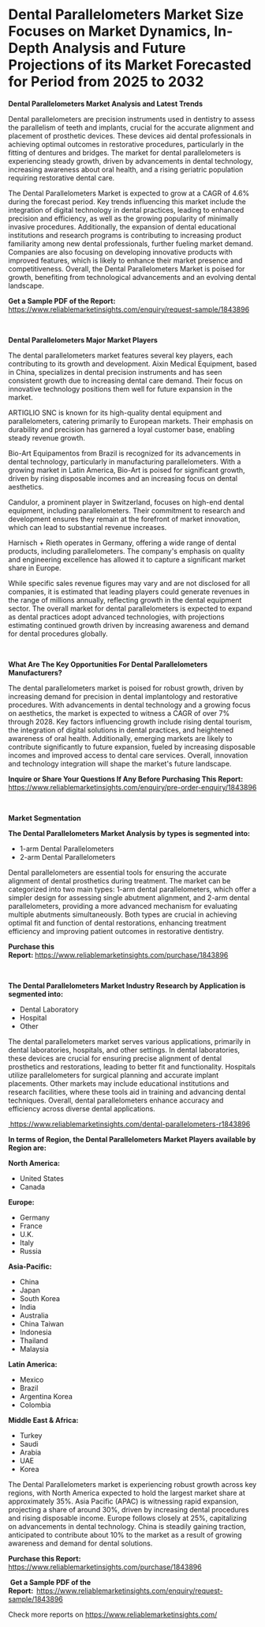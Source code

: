<p><h1>Dental Parallelometers Market Size Focuses on Market Dynamics, In-Depth Analysis and Future Projections of its Market Forecasted for Period from 2025 to 2032</h1></p><p><strong>Dental Parallelometers Market Analysis and Latest Trends</strong></p>
<p><p>Dental parallelometers are precision instruments used in dentistry to assess the parallelism of teeth and implants, crucial for the accurate alignment and placement of prosthetic devices. These devices aid dental professionals in achieving optimal outcomes in restorative procedures, particularly in the fitting of dentures and bridges. The market for dental parallelometers is experiencing steady growth, driven by advancements in dental technology, increasing awareness about oral health, and a rising geriatric population requiring restorative dental care.</p><p>The Dental Parallelometers Market is expected to grow at a CAGR of 4.6% during the forecast period. Key trends influencing this market include the integration of digital technology in dental practices, leading to enhanced precision and efficiency, as well as the growing popularity of minimally invasive procedures. Additionally, the expansion of dental educational institutions and research programs is contributing to increasing product familiarity among new dental professionals, further fueling market demand. Companies are also focusing on developing innovative products with improved features, which is likely to enhance their market presence and competitiveness. Overall, the Dental Parallelometers Market is poised for growth, benefiting from technological advancements and an evolving dental landscape.</p></p>
<p><strong>Get a Sample PDF of the Report:&nbsp;</strong> <a href="https://www.reliablemarketinsights.com/enquiry/request-sample/1843896?utm_campaign=2441&utm_medium=2&utm_source=Github&utm_content=ia&utm_term=05032025&utm_id=dental-parallelometers">https://www.reliablemarketinsights.com/enquiry/request-sample/1843896</a></p>
<p>&nbsp;</p>
<p><strong>Dental Parallelometers Major Market Players</strong></p>
<p><p>The dental parallelometers market features several key players, each contributing to its growth and development. Aixin Medical Equipment, based in China, specializes in dental precision instruments and has seen consistent growth due to increasing dental care demand. Their focus on innovative technology positions them well for future expansion in the market.</p><p>ARTIGLIO SNC is known for its high-quality dental equipment and parallelometers, catering primarily to European markets. Their emphasis on durability and precision has garnered a loyal customer base, enabling steady revenue growth. </p><p>Bio-Art Equipamentos from Brazil is recognized for its advancements in dental technology, particularly in manufacturing parallelometers. With a growing market in Latin America, Bio-Art is poised for significant growth, driven by rising disposable incomes and an increasing focus on dental aesthetics.</p><p>Candulor, a prominent player in Switzerland, focuses on high-end dental equipment, including parallelometers. Their commitment to research and development ensures they remain at the forefront of market innovation, which can lead to substantial revenue increases.</p><p>Harnisch + Rieth operates in Germany, offering a wide range of dental products, including parallelometers. The company's emphasis on quality and engineering excellence has allowed it to capture a significant market share in Europe. </p><p>While specific sales revenue figures may vary and are not disclosed for all companies, it is estimated that leading players could generate revenues in the range of millions annually, reflecting growth in the dental equipment sector. The overall market for dental parallelometers is expected to expand as dental practices adopt advanced technologies, with projections estimating continued growth driven by increasing awareness and demand for dental procedures globally.</p></p>
<p>&nbsp;</p>
<p><strong>What Are The Key Opportunities For Dental Parallelometers Manufacturers?</strong></p>
<p><p>The dental parallelometers market is poised for robust growth, driven by increasing demand for precision in dental implantology and restorative procedures. With advancements in dental technology and a growing focus on aesthetics, the market is expected to witness a CAGR of over 7% through 2028. Key factors influencing growth include rising dental tourism, the integration of digital solutions in dental practices, and heightened awareness of oral health. Additionally, emerging markets are likely to contribute significantly to future expansion, fueled by increasing disposable incomes and improved access to dental care services. Overall, innovation and technology integration will shape the market's future landscape.</p></p>
<p><strong>Inquire or Share Your Questions If Any Before Purchasing This Report:</strong> <a href="https://www.reliablemarketinsights.com/enquiry/pre-order-enquiry/1843896?utm_campaign=2441&utm_medium=2&utm_source=Github&utm_content=ia&utm_term=05032025&utm_id=dental-parallelometers">https://www.reliablemarketinsights.com/enquiry/pre-order-enquiry/1843896</a></p>
<p>&nbsp;</p>
<p><strong>Market Segmentation</strong></p>
<p><strong>The Dental Parallelometers Market Analysis by types is segmented into:</strong></p>
<p><ul><li>1-arm Dental Parallelometers</li><li>2-arm Dental Parallelometers</li></ul></p>
<p><p>Dental parallelometers are essential tools for ensuring the accurate alignment of dental prosthetics during treatment. The market can be categorized into two main types: 1-arm dental parallelometers, which offer a simpler design for assessing single abutment alignment, and 2-arm dental parallelometers, providing a more advanced mechanism for evaluating multiple abutments simultaneously. Both types are crucial in achieving optimal fit and function of dental restorations, enhancing treatment efficiency and improving patient outcomes in restorative dentistry.</p></p>
<p><strong>Purchase this Report:&nbsp;</strong><a href="https://www.reliablemarketinsights.com/purchase/1843896?utm_campaign=2441&utm_medium=2&utm_source=Github&utm_content=ia&utm_term=05032025&utm_id=dental-parallelometers">https://www.reliablemarketinsights.com/purchase/1843896</a></p>
<p>&nbsp;</p>
<p><strong>The Dental Parallelometers Market Industry Research by Application is segmented into:</strong></p>
<p><ul><li>Dental Laboratory</li><li>Hospital</li><li>Other</li></ul></p>
<p><p>The dental parallelometers market serves various applications, primarily in dental laboratories, hospitals, and other settings. In dental laboratories, these devices are crucial for ensuring precise alignment of dental prosthetics and restorations, leading to better fit and functionality. Hospitals utilize parallelometers for surgical planning and accurate implant placements. Other markets may include educational institutions and research facilities, where these tools aid in training and advancing dental techniques. Overall, dental parallelometers enhance accuracy and efficiency across diverse dental applications.</p></p>
<p><a href="https://www.reliablemarketinsights.com/dental-parallelometers-r1843896?utm_campaign=2441&utm_medium=2&utm_source=Github&utm_content=ia&utm_term=05032025&utm_id=dental-parallelometers">&nbsp;https://www.reliablemarketinsights.com/dental-parallelometers-r1843896</a></p>
<p><strong>In terms of Region, the Dental Parallelometers Market Players available by Region are:</strong></p>
<p>
    <p> <strong> North America: </strong>
        <ul>
            <li>United States</li>
            <li>Canada</li>
        </ul>
        </p> 
    <p> <strong> Europe: </strong>
        <ul>
            <li>Germany</li>
            <li>France</li>
            <li>U.K.</li>
            <li>Italy</li>
            <li>Russia</li>
        </ul>
        </p> 
    <p> <strong> Asia-Pacific: </strong>
        <ul>
            <li>China</li>
            <li>Japan</li>
            <li>South Korea</li>
            <li>India</li>
            <li>Australia</li>
            <li>China Taiwan</li>
            <li>Indonesia</li>
            <li>Thailand</li>
            <li>Malaysia</li>
        </ul>
        </p> 
    <p> <strong> Latin America: </strong>
        <ul>
            <li>Mexico</li>
            <li>Brazil</li>
            <li>Argentina Korea</li>
            <li>Colombia</li>
        </ul>
        </p> 
    <p> <strong> Middle East & Africa: </strong>
        <ul>
            <li>Turkey</li>
            <li>Saudi</li>
            <li>Arabia</li>
            <li>UAE</li>
            <li>Korea</li>
        </ul>
    </p>
    </p>
<p><p>The Dental Parallelometers market is experiencing robust growth across key regions, with North America expected to hold the largest market share at approximately 35%. Asia Pacific (APAC) is witnessing rapid expansion, projecting a share of around 30%, driven by increasing dental procedures and rising disposable income. Europe follows closely at 25%, capitalizing on advancements in dental technology. China is steadily gaining traction, anticipated to contribute about 10% to the market as a result of growing awareness and demand for dental solutions.</p></p>
<p><strong>Purchase this Report: </strong><a href="https://www.reliablemarketinsights.com/purchase/1843896?utm_campaign=2441&utm_medium=2&utm_source=Github&utm_content=ia&utm_term=05032025&utm_id=dental-parallelometers">https://www.reliablemarketinsights.com/purchase/1843896</a></p>
<p>&nbsp;<strong>Get a Sample PDF of the Report:&nbsp;&nbsp;</strong><a href="https://www.reliablemarketinsights.com/enquiry/request-sample/1843896?utm_campaign=2441&utm_medium=2&utm_source=Github&utm_content=ia&utm_term=05032025&utm_id=dental-parallelometers">https://www.reliablemarketinsights.com/enquiry/request-sample/1843896</a></p>
<p><strong></strong></p>
<p>Check more reports on <a href="https://www.reliablemarketinsights.com/?utm_campaign=2441&utm_medium=2&utm_source=Github&utm_content=ia&utm_term=05032025&utm_id=dental-parallelometers">https://www.reliablemarketinsights.com/</a></p>